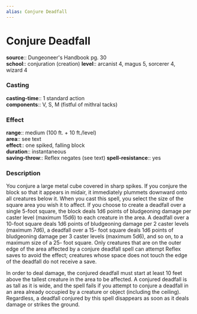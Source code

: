 ```yaml
---
alias: Conjure Deadfall
---
```


# Conjure Deadfall 

**source**:: Dungeoneer's Handbook pg. 30  
**school**:: conjuration (creation)
**level**:: arcanist 4, magus 5, sorcerer 4, wizard 4

### Casting 

**casting-time**:: 1 standard action  
**components**:: V, S, M (fistful of mithral tacks)

### Effect 

**range**:: medium (100 ft. + 10 ft./level)  
**area**:: see text  
**effect**:: one spiked, falling block  
**duration**:: instantaneous  
**saving-throw**:: Reflex negates (see text)
**spell-resistance**:: yes

### Description 

You conjure a large metal cube covered in sharp spikes. If you conjure the block so that it appears in midair, it immediately plummets downward onto all creatures below it. When you cast this spell, you select the size of the square area you wish it to affect. If you choose to create a deadfall over a single 5-foot square, the block deals 1d6 points of bludgeoning damage per caster level (maximum 15d6) to each creature in the area. A deadfall over a 10-foot square deals 1d6 points of bludgeoning damage per 2 caster levels (maximum 7d6), a deadfall over a 15- foot square deals 1d6 points of bludgeoning damage per 3 caster levels (maximum 5d6), and so on, to a maximum size of a 25- foot square. Only creatures that are on the outer edge of the area affected by a conjure deadfall spell can attempt Reflex saves to avoid the effect; creatures whose space does not touch the edge of the deadfall do not receive a save.  
  
In order to deal damage, the conjured deadfall must start at least 10 feet above the tallest creature in the area to be affected. A conjured deadfall is as tall as it is wide, and the spell fails if you attempt to conjure a deadfall in an area already occupied by a creature or object (including the ceiling). Regardless, a deadfall conjured by this spell disappears as soon as it deals damage or strikes the ground.
